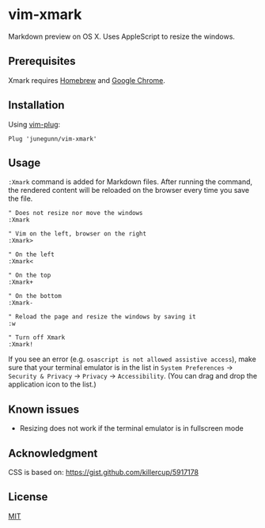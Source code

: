 vim-xmark
=========

Markdown preview on OS X. Uses AppleScript to resize the windows.

Prerequisites
-------------

Xmark requires [Homebrew][b] and [Google Chrome][c].

Installation
------------

Using [vim-plug](https://github.com/junegunn/vim-plug):

```vim
Plug 'junegunn/vim-xmark'
```

Usage
-----

`:Xmark` command is added for Markdown files. After running the command, the
rendered content will be reloaded on the browser every time you save the file.

```vim
" Does not resize nor move the windows
:Xmark

" Vim on the left, browser on the right
:Xmark>

" On the left
:Xmark<

" On the top
:Xmark+

" On the bottom
:Xmark-

" Reload the page and resize the windows by saving it
:w

" Turn off Xmark
:Xmark!
```

If you see an error (e.g. `osascript is not allowed assistive access`), make
sure that your terminal emulator is in the list in `System Preferences` ->
`Security & Privacy` -> `Privacy` -> `Accessibility`. (You can drag and drop
the application icon to the list.)

Known issues
------------

- Resizing does not work if the terminal emulator is in fullscreen mode

Acknowledgment
--------------

CSS is based on: https://gist.github.com/killercup/5917178

License
-------

[MIT](http://opensource.org/licenses/MIT)

[b]: http://brew.sh/
[p]: http://johnmacfarlane.net/pandoc/
[c]: http://www.google.com/chrome/
